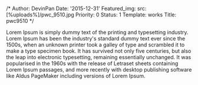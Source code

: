 /*
Author: DevinPan
Date: '2015-12-31'
Featured_img:
  src: [%uploads%]/pwc_9510.jpg
Priority: 0
Status: 1
Template: works
Title: pwc9510
*/
<p>Lorem Ipsum is simply dummy text of the printing and typesetting industry. Lorem Ipsum has been the industry's standard dummy text ever since the 1500s, when an unknown printer took a galley of type and scrambled it to make a type specimen book. It has survived not only five centuries, but also the leap into electronic typesetting, remaining essentially unchanged. It was popularised in the 1960s with the release of Letraset sheets containing Lorem Ipsum passages, and more recently with desktop publishing software like Aldus PageMaker including versions of Lorem Ipsum.</p>